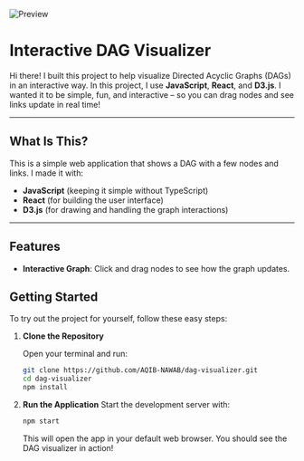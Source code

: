 ![Preview](https://youtu.be/gs2Cc-LWMFo)
# **Interactive DAG Visualizer**

Hi there! I built this project to help visualize Directed Acyclic Graphs (DAGs) in an interactive way. In this project, I use **JavaScript**, **React**, and **D3.js**. I wanted it to be simple, fun, and interactive – so you can drag nodes and see links update in real time!

---

## **What Is This?**

This is a simple web application that shows a DAG with a few nodes and links. I made it with:
- **JavaScript** (keeping it simple without TypeScript)
- **React** (for building the user interface)
- **D3.js** (for drawing and handling the graph interactions)

---

## **Features**
- **Interactive Graph**: Click and drag nodes to see how the graph updates.


## **Getting Started**

To try out the project for yourself, follow these easy steps:

1. **Clone the Repository**

   Open your terminal and run:

   ```bash
   git clone https://github.com/AQIB-NAWAB/dag-visualizer.git
   cd dag-visualizer
   npm install
   ```
2. **Run the Application**
    Start the development server with:
    
    ```bash
    npm start
    ```
    This will open the app in your default web browser. You should see the DAG visualizer in action!
